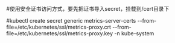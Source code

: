 #使用安全证书访问方式，要先把证书导入secret，挂载到/cert目录下

#kubectl create secret generic metrics-server-certs --from-file=/etc/kubernetes/ssl/metrics-proxy.crt --from-file=/etc/kubernetes/ssl/metrics-proxy.key -n kube-system
